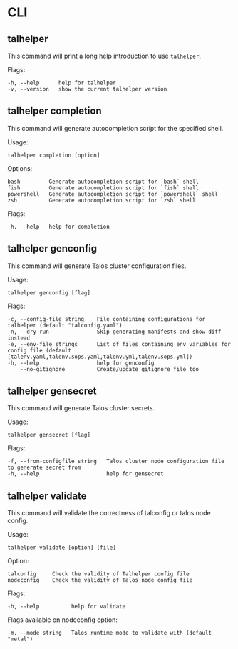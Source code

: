 # CLI

## talhelper

This command will print a long help introduction to use `talhelper`.

Flags:

```
-h, --help      help for talhelper
-v, --version   show the current talhelper version
```

## talhelper completion

This command will generate autocompletion script for the specified shell.

Usage:

```
talhelper completion [option]
```

Options:

```
bash         Generate autocompletion script for `bash` shell
fish         Generate autocompletion script for `fish` shell
powershell   Generate autocompletion script for `powershell` shell
zsh          Generate autocompletion script for `zsh` shell
```

Flags:

```
-h, --help   help for completion
```

## talhelper genconfig

This command will generate Talos cluster configuration files.

Usage:

```
talhelper genconfig [flag]
```

Flags:

```
-c, --config-file string    File containing configurations for talhelper (default "talconfig.yaml")
-n, --dry-run               Skip generating manifests and show diff instead
-e, --env-file strings      List of files containing env variables for config file (default [talenv.yaml,talenv.sops.yaml,talenv.yml,talenv.sops.yml])
-h, --help                  help for genconfig
    --no-gitignore          Create/update gitignore file too
```

## talhelper gensecret

This command will generate Talos cluster secrets.

Usage:

```
talhelper gensecret [flag]
```

Flags:

```
-f, --from-configfile string   Talos cluster node configuration file to generate secret from
-h, --help                     help for gensecret
```

## talhelper validate

This command will validate the correctness of talconfig or talos node config.

Usage:

```
talhelper validate [option] [file]
```

Option:

```
talconfig     Check the validity of Talhelper config file
nodeconfig    Check the validity of Talos node config file
```

Flags:

```
-h, --help          help for validate
```

Flags available on nodeconfig option:
```
-m, --mode string   Talos runtime mode to validate with (default "metal")
```
